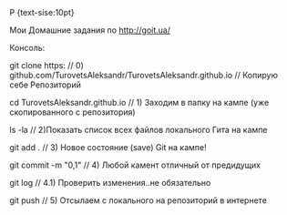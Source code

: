 <sltyle>
P {text-sise:10pt}
</slyle>

Мои Домашние задания по http://goit.ua/
<p>
Консоль:
<p>
git clone https:    // 0) github.com/TurovetsAleksandr/TurovetsAleksandr.github.io // Копирую себе Репозиторий 
<p>
cd TurovetsAleksandr.github.io    // 1) Заходим в папку на кампе (уже скопированного с репозитория) 
<p>
ls -la              // 2)Показать список всех файлов локального Гита на кампе
<p>
git add .           // 3) Новое состояние (save) Git на кампе!
<p>
git commit -m "0,1" // 4) Любой камент отличный от предидущих
<p>
git log             // 4.1) Проверить изменения..не обязательно
<p>
git push            // 5) Отсылаем с локального на репозиторий в интернете 



